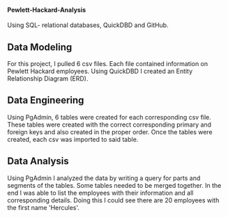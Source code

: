 #### Pewlett-Hackard-Analysis
Using SQL- relational databases, QuickDBD and GitHub.


## Data Modeling
For this project, I pulled 6 csv files. Each file contained information on Pewlett Hackard employees. Using QuickDBD I created an Entity Relationship Diagram (ERD).


## Data Engineering
Using PgAdmin, 6 tables were created for each corresponding csv file. These tables were created with the correct corresponding primary and foreign keys and also created in the proper order. Once the tables were created, each csv was imported to said table.


## Data Analysis
Using PgAdmin I analyzed the data by writing a query for parts and segments of the tables. Some tables needed to be merged together. In the end I was able to list the employees with their information and all corresponding details. Doing this I could see there are 20 employees with the first name 'Hercules'.
